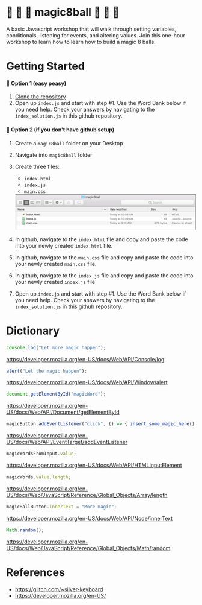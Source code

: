 # :8ball: :rabbit: :tophat: magic8ball :tophat: :rabbit: :8ball:
A basic Javascript workshop that will walk through setting variables, conditionals, listening for events, and altering values. Join this one-hour workshop to learn how to learn how to build a magic 8 balls.

# Getting Started
#### :rabbit: Option 1 (easy peasy)
1. [Clone the repository](https://help.github.com/articles/cloning-a-repository/)
2. Open up `index.js` and start with step #1. Use the Word Bank below if you need help. Check your answers by navigating to the `index_solution.js` in this github repository.

#### :rabbit: Option 2 (if you don't have github setup)
1. Create a `magic8ball` folder on your Desktop
2. Navigate into `magic8ball` folder
3. Create three files:
    * `index.html`
    * `index.js`
    * `main.css`

    <img src="./assets/setup_option2.png">
4. In github, navigate to the `index.html` file and copy and paste the code into your newly created `index.html` file.
5. In github, navigate to the `main.css` file and copy and paste the code into your newly created `main.css` file.
6. In github, navigate to the `index.js` file and copy and paste the code into your newly created `index.js` file
7. Open up `index.js` and start with step #1. Use the Word Bank below if you need help. Check your answers by navigating to the `index_solution.js` in this github repository.

# Dictionary 
```javascript
console.log("Let more magic happen");
```
https://developer.mozilla.org/en-US/docs/Web/API/Console/log

```javascript
alert("Let the magic happen");
```
https://developer.mozilla.org/en-US/docs/Web/API/Window/alert

```javascript
document.getElementById("magicWord");
```
https://developer.mozilla.org/en-US/docs/Web/API/Document/getElementById

```javascript
magicButton.addEventListener("click", () => { insert_some_magic_here() });
```
https://developer.mozilla.org/en-US/docs/Web/API/EventTarget/addEventListener

```javascript
magicWordsFromInput.value;
```
https://developer.mozilla.org/en-US/docs/Web/API/HTMLInputElement

```javascript
magicWords.value.length;
```
https://developer.mozilla.org/en-US/docs/Web/JavaScript/Reference/Global_Objects/Array/length

```javascript
magicBallButton.innerText = "More magic";
```
https://developer.mozilla.org/en-US/docs/Web/API/Node/innerText

```javascript
Math.random();
```
https://developer.mozilla.org/en-US/docs/Web/JavaScript/Reference/Global_Objects/Math/random

# References
- https://glitch.com/~silver-keyboard
- https://developer.mozilla.org/en-US/

